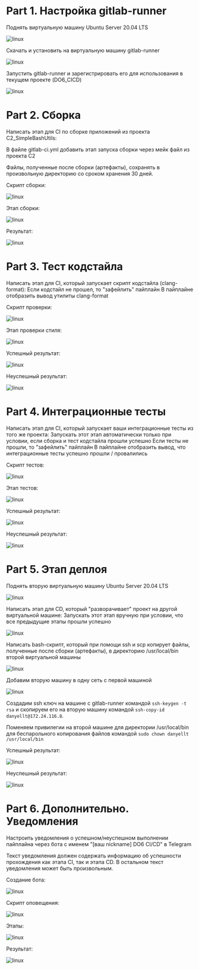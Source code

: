 # Part 1. Настройка gitlab-runner

Поднять виртуальную машину Ubuntu Server 20.04 LTS

![linux](images/1.png)

Скачать и установить на виртуальную машину gitlab-runner

![linux](images/2.png)

Запустить gitlab-runner и зарегистрировать его для использования в текущем проекте (DO6_CICD)

![linux](images/3.png)

# Part 2. Сборка

Написать этап для CI по сборке приложений из проекта C2_SimpleBashUtils:

В файле gitlab-ci.yml добавить этап запуска сборки через мейк файл из проекта C2


Файлы, полученные после сборки (артефакты), сохранять в произвольную директорию со сроком хранения 30 дней.

Скрипт сборки:

![linux](images/5.png)

Этап сборки:

![linux](images/4.png)

Результат:

![linux](images/6.png)


# Part 3. Тест кодстайла

Написать этап для CI, который запускает скрипт кодстайла (clang-format):
Если кодстайл не прошел, то "зафейлить" пайплайн
В пайплайне отобразить вывод утилиты clang-format

Скрипт проверки:

![linux](images/7.png)

Этап проверки стиля:

![linux](images/8.png)

Успешный результат:

![linux](images/9.png)

Неуспешный результат:

![linux](images/10.png)

# Part 4. Интеграционные тесты

Написать этап для CI, который запускает ваши интеграционные тесты из того же проекта:
Запускать этот этап автоматически только при условии, если сборка и тест кодстайла прошли успешно
Если тесты не прошли, то "зафейлить" пайплайн
В пайплайне отобразить вывод, что интеграционные тесты успешно прошли / провалились

Скрипт тестов:

![linux](images/11.png)

Этап тестов:

![linux](images/12.png)

Успешный результат:

![linux](images/13.png)

Неуспешный результат:

![linux](images/14.png)

# Part 5. Этап деплоя

Поднять вторую виртуальную машину Ubuntu Server 20.04 LTS

![linux](images/15.png)

Написать этап для CD, который "разворачивает" проект на другой виртуальной машине:
Запускать этот этап вручную при условии, что все предыдущие этапы прошли успешно

![linux](images/16.png)

Написать bash-скрипт, который при помощи ssh и scp копирует файлы, полученные после сборки (артефакты), в директорию /usr/local/bin второй виртуальной машины

![linux](images/17.png)

Добавим вторую машину в одну сеть с первой машиной

![linux](images/18.png)

Создадим ssh ключ на машине с gitlab-runner командой ```ssh-keygen -t rsa``` и скопируем его на вторую машину командой ```ssh-copy-id danyellt@172.24.116.8```.

Поменяем привилегии на второй машине для директории /usr/local/bin для беспарольного копирования файлов командой ```sudo chown danyellt /usr/local/bin```

Успешный результат:

![linux](images/19.png)

Неуспешный результат:

![linux](images/20.png)

# Part 6. Дополнительно. Уведомления

Настроить уведомления о успешном/неуспешном выполнении пайплайна через бота с именем "[ваш nickname] DO6 CI/CD" в Telegram

Текст уведомления должен содержать информацию об успешности прохождения как этапа CI, так и этапа CD.
В остальном текст уведомления может быть произвольным.

Создание бота:

![linux](images/21.png)

Скрипт оповещения:

![linux](images/22.png)

Этапы:

![linux](images/23.png)

Результат:

![linux](images/24.png)